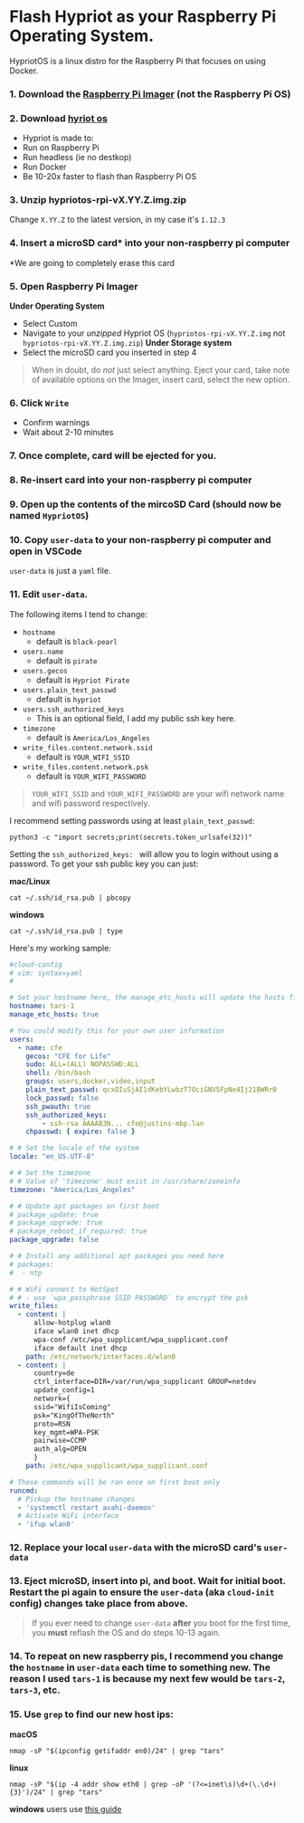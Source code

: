 # Flash Hypriot as your Raspberry Pi Operating System.

HypriotOS is a linux distro for the Raspberry Pi that focuses on using Docker. 


### 1. Download the [Raspberry Pi Imager](https://www.raspberrypi.org/software/) (not the Raspberry Pi OS)

### 2. Download [hyriot os](https://blog.hypriot.com/downloads/)
- Hypriot is made to:
- Run on Raspberry Pi
- Run headless (ie no destkop)
- Run Docker
- Be 10-20x faster to flash than Raspberry Pi OS

### 3. Unzip hypriotos-rpi-vX.YY.Z.img.zip
Change `X.YY.Z` to the latest version, in my case it's `1.12.3`

### 4. Insert a microSD card* into your non-raspberry pi computer
*We are going to completely erase this card


### 5. Open Raspberry Pi Imager
__Under Operating System__
- Select Custom
- Navigate to your *unzipped* Hypriot OS (`hypriotos-rpi-vX.YY.Z.img` not `hypriotos-rpi-vX.YY.Z.img.zip`)
__Under Storage system__
- Select the microSD card you inserted in step 4
> When in doubt, do *not* just select anything. Eject your card, take note of available options on the Imager, insert card, select the new option.


### 6. Click `Write`
- Confirm warnings
- Wait about 2-10 minutes


### 7. Once complete, card will be ejected for you.

### 8. Re-insert card into your non-raspberry pi computer
### 9. Open up the contents of the mircoSD Card (should now be named `HypriotOS`)

###  10. Copy `user-data` to your non-raspberry pi computer and open in VSCode

`user-data` is just a `yaml` file.

### 11. Edit `user-data`.

The following items I tend to change:

- `hostname`
    - default is `black-pearl`
- `users.name`
    - default is `pirate`
- `users.gecos`
    - default is `Hypriot Pirate`
- `users.plain_text_passwd`
    - default is `hypriot`
- `users.ssh_authorized_keys`
    - This is an optional field, I add my public ssh key here.
- `timezone`
    - default is `America/Los_Angeles`
- `write_files.content.network.ssid`
    - default is `YOUR_WIFI_SSID`
- `write_files.content.network.psk`
    - default is `YOUR_WIFI_PASSWORD`

> `YOUR_WIFI_SSID` and `YOUR_WIFI_PASSWORD` are your wifi network name and wifi password respectively.

I recommend setting passwords using at least `plain_text_passwd`:

```
python3 -c "import secrets;print(secrets.token_urlsafe(32))"
```

Setting the `ssh_authorized_keys: ` will allow you to login without using a password. To get your ssh public key you can just:

__mac/Linux__
```
cat ~/.ssh/id_rsa.pub | pbcopy
```

__windows__
```
cat ~/.ssh/id_rsa.pub | type
```


Here's my working sample:
```yaml
#cloud-config
# vim: syntax=yaml
#

# Set your hostname here, the manage_etc_hosts will update the hosts file entries as well
hostname: tars-1
manage_etc_hosts: true

# You could modify this for your own user information
users:
  - name: cfe
    gecos: "CFE for Life"
    sudo: ALL=(ALL) NOPASSWD:ALL
    shell: /bin/bash
    groups: users,docker,video,input
    plain_text_passwd: qcxOIuSjAI1dKebYLwbzT7OciGNV5FpNe4Ij21BWRr0
    lock_passwd: false
    ssh_pwauth: true
    ssh_authorized_keys: 
        - ssh-rsa AAAAB3N... cfe@justins-mbp.lan
    chpasswd: { expire: false }

# # Set the locale of the system
locale: "en_US.UTF-8"

# # Set the timezone
# # Value of 'timezone' must exist in /usr/share/zoneinfo
timezone: "America/Los_Angeles"

# # Update apt packages on first boot
# package_update: true
# package_upgrade: true
# package_reboot_if_required: true
package_upgrade: false

# # Install any additional apt packages you need here
# packages:
#  - ntp

# # WiFi connect to HotSpot
# # - use `wpa_passphrase SSID PASSWORD` to encrypt the psk
write_files:
  - content: |
      allow-hotplug wlan0
      iface wlan0 inet dhcp
      wpa-conf /etc/wpa_supplicant/wpa_supplicant.conf
      iface default inet dhcp
    path: /etc/network/interfaces.d/wlan0
  - content: |
      country=de
      ctrl_interface=DIR=/var/run/wpa_supplicant GROUP=netdev
      update_config=1
      network={
      ssid="WifiIsComing"
      psk="KingOfTheNorth"
      proto=RSN
      key_mgmt=WPA-PSK
      pairwise=CCMP
      auth_alg=OPEN
      }
    path: /etc/wpa_supplicant/wpa_supplicant.conf

# These commands will be ran once on first boot only
runcmd:
  # Pickup the hostname changes
  - 'systemctl restart avahi-daemon'
  # Activate WiFi interface
  - 'ifup wlan0'
```


### 12. Replace your local `user-data` with the microSD card's `user-data`

### 13. Eject microSD, insert into pi, and boot. Wait for initial boot. Restart the pi again to ensure the `user-data` (aka `cloud-init` config) changes take place from above.

> If you ever need to change `user-data` **after** you boot for the first time, you **must** reflash the OS and do steps 10-13 again.

### 14. To repeat on new raspberry pis, I recommend you change the `hostname` in `user-data` each time to something new. The reason I used `tars-1` is because my next few would be `tars-2`, `tars-3`, etc.

### 15. Use `grep` to find our new host ips:

__macOS__
```
nmap -sP "$(ipconfig getifaddr en0)/24" | grep "tars"
```
__linux__
```
nmap -sP "$(ip -4 addr show eth0 | grep -oP '(?<=inet\s)\d+(\.\d+){3}')/24" | grep "tars"
```

__windows__ users use [this guide](https://www.piawesome.com/how-tos/List%20Network%20Devices%20on%20Windows%20with%20nmap)
